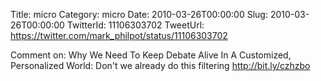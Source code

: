 Title: micro
Category: micro
Date: 2010-03-26T00:00:00
Slug: 2010-03-26T00:00:00
TwitterId: 11106303702
TweetUrl: https://twitter.com/mark_philpot/status/11106303702

Comment on: Why We Need To Keep Debate Alive In A Customized, Personalized World: Don't we already do this filtering http://bit.ly/czhzbo